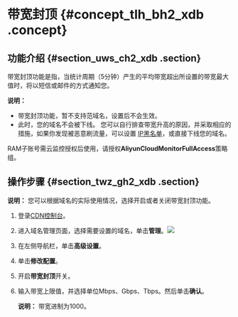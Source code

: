 # 带宽封顶 {#concept_tlh_bh2_xdb .concept}

## 功能介绍 {#section_uws_ch2_xdb .section}

带宽封顶功能是指，当统计周期（5分钟）产生的平均带宽超出所设置的带宽最大值时，将以短信或邮件的方式通知您。

**说明：** 

-   带宽封顶功能，暂不支持范域名，设置后不会生效。
-   此时，您的域名不会被下线。 您可以自行排查带宽升高的原因，并采取相应的措施，如果你发现被恶意刷流量，可以设置 [IP黑名单](https://www.alibabacloud.com/help/zh/doc-detail/27138.htm)，或直接下线您的域名。

RAM子账号需云监控授权后使用，请授权**AliyunCloudMonitorFullAccess**策略组。

## 操作步骤 {#section_twz_gh2_xdb .section}

**说明：** 您可以根据域名的实际使用情况，选择开启或者关闭带宽封顶功能。

1.  登录[CDN控制台](https://cdn.console.aliyun.com)。
2.  进入域名管理页面，选择需要设置的域名，单击**管理**。![](http://static-aliyun-doc.oss-cn-hangzhou.aliyuncs.com/assets/img/5175/154874690432303_zh-CN.png)
3.  在左侧导航栏，单击**高级设置**。
4.  单击**修改配置**。
5.  开启**带宽封顶**开关。
6.  输入带宽上限值，并选择单位Mbps、Gbps、Tbps。然后单击**确认**。

    **说明：** 带宽进制为1000。


